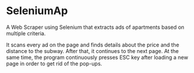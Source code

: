 # SeleniumAp
A Web Scraper using Selenium that extracts ads of apartments based on multiple criteria. 

It scans every ad on the page and finds details about the price and the distance to the subway. After that, it continues to the next page.
At the same time, the program continuously presses ESC key after loading a new page in order to get rid of the pop-ups.